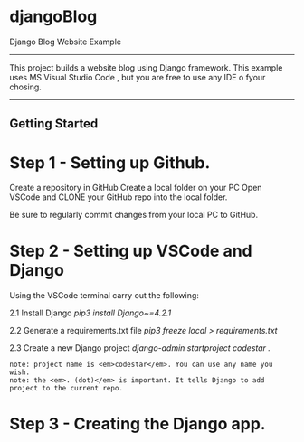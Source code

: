 # djangoBlog

Django Blog Website Example

<hr>

This project builds a website blog using Django framework.
This example uses MS Visual Studio Code , but you are free to use any IDE o fyour chosing.

<hr>

## Getting Started

# Step 1 - Setting up Github.

Create a repository in GitHub
Create a local folder on your PC
Open VSCode and CLONE your GitHub repo into the local folder.

Be sure to regularly commit changes from your local PC to GitHub.

# Step 2 - Setting up VSCode and Django

Using the VSCode terminal carry out the following:

2.1 Install Django
<em> pip3 install Django~=4.2.1 </em>

2.2 Generate a requirements.txt file
<em> pip3 freeze local > requirements.txt </em>

2.3 Create a new Django project
<em> django-admin startproject codestar . </em>

    note: project name is <em>codestar</em>. You can use any name you wish.
    note: the <em>. (dot)</em> is important. It tells Django to add project to the current repo.

# Step 3 - Creating the Django app.
